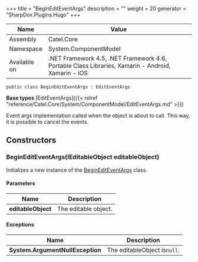 

+++
title = "BeginEditEventArgs" 
description = ""
weight = 20
generator = "SharpDox.Plugins.Hugo"
+++

Name|Value
---|---
Assembly|Catel.Core
Namespace|System.ComponentModel
Available on|.NET Framework 4.5, .NET Framework 4.6, Portable Class Libraries, Xamarin - Android, Xamarin - iOS

```
public class BeginEditEventArgs : EditEventArgs
```

**Base types**
[EditEventArgs]({{&lt; relref "reference/Catel.Core/System/ComponentModel/EditEventArgs.md" &gt;}})

Event args implementation called when the object is about to call. This way, it is possible to cancel the events.

## Constructors

### BeginEditEventArgs(IEditableObject editableObject)

Initializes a new instance of the [BeginEditEventArgs](#) class.

#### Parameters

Name|Description
---|---
**editableObject**|The editable object.

#### Exceptions

Name|Description
---|---
**System.ArgumentNullException**|The editableObject is`null`.


